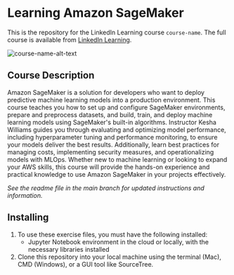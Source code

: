 # Learning Amazon SageMaker
This is the repository for the LinkedIn Learning course `course-name`. The full course is available from [LinkedIn Learning][lil-course-url].

![course-name-alt-text][lil-thumbnail-url] 

## Course Description

Amazon SageMaker is a solution for developers who want to deploy predictive machine learning models into a production environment. This course teaches you how to set up and configure SageMaker environments, prepare and preprocess datasets, and build, train, and deploy machine learning models using SageMaker's built-in algorithms. Instructor Kesha Williams guides you through evaluating and optimizing model performance, including hyperparameter tuning and performance monitoring, to ensure your models deliver the best results. Additionally, learn best practices for managing costs, implementing security measures, and operationalizing models with MLOps. Whether new to machine learning or looking to expand your AWS skills, this course will provide the hands-on experience and practical knowledge to use Amazon SageMaker in your projects effectively.

_See the readme file in the main branch for updated instructions and information._

## Installing
1. To use these exercise files, you must have the following installed:
	- Jupyter Notebook environment in the cloud or locally, with the necessary libraries installed
2. Clone this repository into your local machine using the terminal (Mac), CMD (Windows), or a GUI tool like SourceTree.


[0]: # (Replace these placeholder URLs with actual course URLs)

[lil-course-url]: https://www.linkedin.com/learning/learning-amazon-sagemaker-ai/
[lil-thumbnail-url]: https://media.licdn.com/dms/image/v2/D4E0DAQGxh3U1prAFmQ/learning-public-crop_675_1200/learning-public-crop_675_1200/0/1733163249368?e=2147483647&v=beta&t=dNuWTJMzN17i-MP_2K-9D010HA4Nd_J4e6QkP4sVI0I

